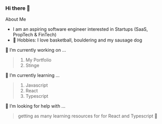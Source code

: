 ### Hi there 👋

About Me
- I am an aspiring software engineer interested in Startups (SaaS, PropTech & FinTech)
- 🏀 Hobbies: I love basketball, bouldering and my sausage dog


🔭 I’m currently working on ...
  > 1. My Portfolio
  > 2. Stinge


🌱 I’m currently learning ...
  > 1. Javascript
  > 2. React
  > 3. Typescript

🤔 I’m looking for help with ...
  > getting as many learning resources for for React and Typescript 🙂


